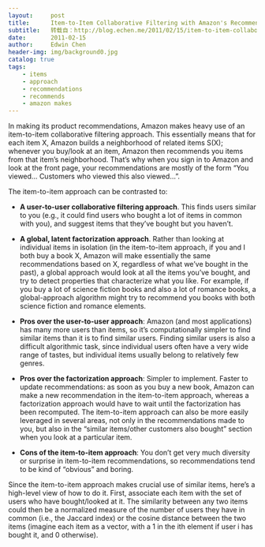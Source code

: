 ```yaml
---
layout:     post
title:      Item-to-Item Collaborative Filtering with Amazon's Recommendation System
subtitle:   转载自：http://blog.echen.me/2011/02/15/item-to-item-collaborative-filtering-with-amazons-recommendation-system/
date:       2011-02-15
author:     Edwin Chen
header-img: img/background0.jpg
catalog: true
tags:
    - items
    - approach
    - recommendations
    - recommends
    - amazon makes
---
```


In making its product recommendations, Amazon makes heavy use of an item-to-item collaborative filtering approach. This essentially means that for each item X, Amazon builds a neighborhood of related items S(X); whenever you buy/look at an item, Amazon then recommends you items from that item’s neighborhood. That’s why when you sign in to Amazon and look at the front page, your recommendations are mostly of the form “You viewed… Customers who viewed this also viewed…”.

The item-to-item approach can be contrasted to:

- **A user-to-user collaborative filtering approach**. This finds users similar to you (e.g., it could find users who bought a lot of items in common with you), and suggest items that they’ve bought but you haven’t.

- **A global, latent factorization approach**. Rather than looking at individual items in isolation (in the item-to-item approach, if you and I both buy a book X, Amazon will make essentially the same recommendations based on X, regardless of what we’ve bought in the past), a global approach would look at all the items you’ve bought, and try to detect properties that characterize what you like. For example, if you buy a lot of science fiction books and also a lot of romance books, a global-approach algorithm might try to recommend you books with both science fiction and romance elements.


- **Pros over the user-to-user approach**: Amazon (and most applications) has many more users than items, so it’s computationally simpler to find similar items than it is to find similar users. Finding similar users is also a difficult algorithmic task, since individual users often have a very wide range of tastes, but individual items usually belong to relatively few genres.

- **Pros over the factorization approach**: Simpler to implement. Faster to update recommendations: as soon as you buy a new book, Amazon can make a new recommendation in the item-to-item approach, whereas a factorization approach would have to wait until the factorization has been recomputed. The item-to-item approach can also be more easily leveraged in several areas, not only in the recommendations made to you, but also in the “similar items/other customers also bought” section when you look at a particular item.

- **Cons of the item-to-item approach**: You don’t get very much diversity or surprise in item-to-item recommendations, so recommendations tend to be kind of “obvious” and boring.


Since the item-to-item approach makes crucial use of similar items, here’s a high-level view of how to do it. First, associate each item with the set of users who have bought/looked at it. The similarity between any two items could then be a normalized measure of the number of users they have in common (i.e., the Jaccard index) or the cosine distance between the two items (imagine each item as a vector, with a 1 in the ith element if user i has bought it, and 0 otherwise).
